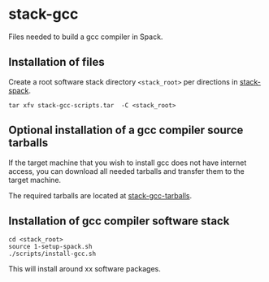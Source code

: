 stack-gcc
=========

Files needed to build a gcc compiler in Spack.

Installation of files
---------------------

Create a root software stack directory `<stack_root>` per directions in [stack-spack](https://github.com/burgreen/stack-spack).

```
tar xfv stack-gcc-scripts.tar  -C <stack_root>
```

Optional installation of a gcc compiler source tarballs
----------------------------------------------------------

If the target machine that you wish to install gcc does not have internet access, you can download all needed tarballs and transfer them to the target machine.

The required tarballs are located at [stack-gcc-tarballs](https://github.com/burgreen/stack-gcc-tarballs).

Installation of gcc compiler software stack
--------------------------------------

```
cd <stack_root>
source 1-setup-spack.sh
./scripts/install-gcc.sh
```

This will install around xx software packages.
